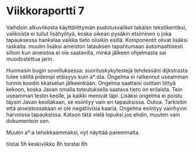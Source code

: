 # Viikkoraportti 7

Vaihdoin alkuviikosta käyttöliittymän pudotusvalikot takaisn tekstikentiksi, valikoista ei tullut lisähyötyä, koska oikean pysäkin etsiminen o joka tapauksessa hankalaa vaikka tieto olisikin esillä. Komponentit olivat lisäksi raskaita. muutin lisäksi aineiston latauksen tapahtumaan automaattisesti silloin kun aineistoa ei ole saatavilla, minkä jälkeen ohjelmasta sai muodostettua jarin.

Huomasin bugin sovelluksessa: suorituskykytestejä tehdessäni dijkstrasta tulee välillä pidempi etäisyys kuin a*:sta. Ongelma ei ratkennut useamman tunnin koodin kkatselun jälkeenkään. Ongelma saattaisi osittain liittyä kekoon, koska Javan omalla toteutuksella saatava tieto on erilaista. Tein useamman testin keolle, ja kaikki menivät läpi. Lisäksi ongelma ei poistu täysin Javan keollakaan, se esiintyy vain eri tapauksissa. Outoa. Tarkisitin että aineistossakaan ei ole negatiivisia kaaria. Ongelma esiintyy vainhyvin harvoissa tapauksissa. Katson tätä vielä lopuksi jos ehdin, muuten vain dokumentoin sen.

Muutin a*:a tehokkaammaksi, nyt näyttää paremmalta.

tiistai 5h
keskiviikko 8h
torstai 6h

